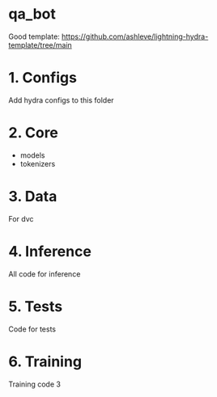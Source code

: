 # qa_bot

Good template: https://github.com/ashleve/lightning-hydra-template/tree/main

# 1. Configs

Add hydra configs to this folder

# 2. Core

- models
- tokenizers

# 3. Data

For dvc

# 4. Inference

All code for inference

# 5. Tests

Code for tests

# 6. Training

Training code
3